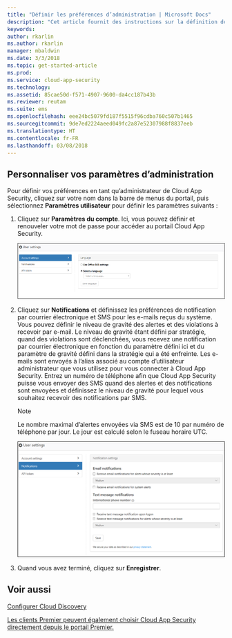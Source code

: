 ```yaml
---
title: "Définir les préférences d’administration | Microsoft Docs"
description: "Cet article fournit des instructions sur la définition des préférences d’administration dans Cloud App Security."
keywords: 
author: rkarlin
ms.author: rkarlin
manager: mbaldwin
ms.date: 3/3/2018
ms.topic: get-started-article
ms.prod: 
ms.service: cloud-app-security
ms.technology: 
ms.assetid: 85cae50d-f571-4907-9600-da4cc187b43b
ms.reviewer: reutam
ms.suite: ems
ms.openlocfilehash: eee24bc5079fd187f5515f96cdba760c507b1465
ms.sourcegitcommit: 9de7ed2224aeed049fc2a87e52307988f8837eeb
ms.translationtype: HT
ms.contentlocale: fr-FR
ms.lasthandoff: 03/08/2018
---
```

##  <a name="Adminsettings"></a> Personnaliser vos paramètres d’administration  
Pour définir vos préférences en tant qu’administrateur de Cloud App Security, cliquez sur votre nom dans la barre de menus du portail, puis sélectionnez **Paramètres utilisateur** pour définir les paramètres suivants :  
  
1.  Cliquez sur **Paramètres du compte**. Ici, vous pouvez définir et renouveler votre mot de passe pour accéder au portail Cloud App Security.  
  
     ![paramètres utilisateur personnalisés](./media/custom-user-settings.png "paramètres utilisateur personnalisés")  
  
2.  Cliquez sur **Notifications** et définissez les préférences de notification par courrier électronique et SMS pour les e-mails reçus du système.  Vous pouvez définir le niveau de gravité des alertes et des violations à recevoir par e-mail. Le niveau de gravité étant défini par stratégie, quand des violations sont déclenchées, vous recevez une notification par courrier électronique en fonction du paramètre défini ici et du paramètre de gravité défini dans la stratégie qui a été enfreinte. Les e-mails sont envoyés à l’alias associé au compte d’utilisateur administrateur que vous utilisez pour vous connecter à Cloud App Security. Entrez un numéro de téléphone afin que Cloud App Security puisse vous envoyer des SMS quand des alertes et des notifications sont envoyées et définissez le niveau de gravité pour lequel vous souhaitez recevoir des notifications par SMS.  
  
    > [!NOTE] 
    > Le nombre maximal d’alertes envoyées via SMS est de 10 par numéro de téléphone par jour. Le jour est calculé selon le fuseau horaire UTC. 
  
    ![paramètres de notification](./media/notification-settings.png "paramètres de notification")  
  
3. Quand vous avez terminé, cliquez sur **Enregistrer**.  
  
  
 
  
    
## <a name="see-also"></a>Voir aussi  
[Configurer Cloud Discovery](set-up-cloud-discovery.md)   

[Les clients Premier peuvent également choisir Cloud App Security directement depuis le portail Premier.](https://premier.microsoft.com/)  
  
  